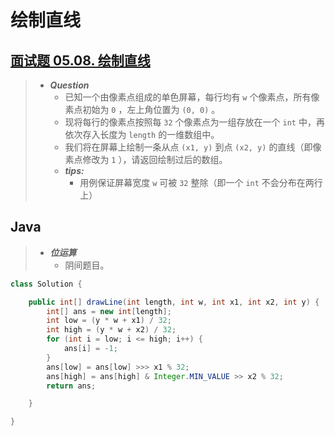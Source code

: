 # 绘制直线

## [面试题 05.08. 绘制直线](https://leetcode.cn/problems/draw-line-lcci/)

> - ***Question***
>   - 已知一个由像素点组成的单色屏幕，每行均有 `w` 个像素点，所有像素点初始为 `0` ，左上角位置为 `(0, 0)` 。
>   - 现将每行的像素点按照每 `32` 个像素点为一组存放在一个 `int` 中，再依次存入长度为 `length` 的一维数组中。
>   - 我们将在屏幕上绘制一条从点 `(x1, y)` 到点 `(x2, y)` 的直线（即像素点修改为 `1` ），请返回绘制过后的数组。
>   - ***tips:***
>     - 用例保证屏幕宽度 `w` 可被 `32` 整除（即一个 `int` 不会分布在两行上）

## Java

> - ***位运算***
>   - 阴间题目。

```java
class Solution {

    public int[] drawLine(int length, int w, int x1, int x2, int y) {
        int[] ans = new int[length];
        int low = (y * w + x1) / 32;
        int high = (y * w + x2) / 32;
        for (int i = low; i <= high; i++) {
            ans[i] = -1;
        }
        ans[low] = ans[low] >>> x1 % 32;
        ans[high] = ans[high] & Integer.MIN_VALUE >> x2 % 32;
        return ans;

    }

}
```
